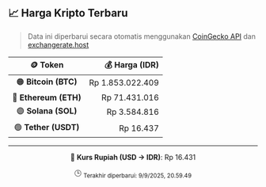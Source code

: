 

<!-- HARGA_KRIPTO -->
## 📈 Harga Kripto Terbaru

> Data ini diperbarui secara otomatis menggunakan [CoinGecko API](https://www.coingecko.com/) dan [exchangerate.host](https://exchangerate.host/)

<div align="center">

| 🪙 Token | 💰 Harga (IDR) |
|:------:|---------------:|
| 🟠 **Bitcoin (BTC)**   | Rp 1.853.022.409 |
| 🔵 **Ethereum (ETH)**  | Rp 71.431.016 |
| 🟣 **Solana (SOL)**    | Rp 3.584.816 |
| 🟢 **Tether (USDT)**   | Rp 16.437 |

---

💱 **Kurs Rupiah (USD → IDR)**: Rp 16.431

🕒 <sub>Terakhir diperbarui: 9/9/2025, 20.59.49</sub>

</div>
<!-- /HARGA_KRIPTO -->
